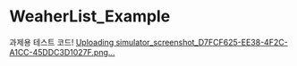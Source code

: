 # WeaherList_Example
과제용 테스트 코드!
[Uploading simulator_screenshot_D7FCF625-EE38-4F2C-A1CC-45DDC3D1027F.png…]()
